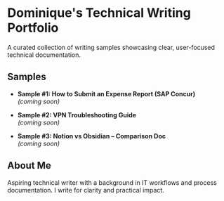 # Dominique's Technical Writing Portfolio

A curated collection of writing samples showcasing clear, user-focused technical documentation.

## Samples

- **Sample #1: How to Submit an Expense Report (SAP Concur)**  
  *(coming soon)*

- **Sample #2: VPN Troubleshooting Guide**  
  *(coming soon)*

- **Sample #3: Notion vs Obsidian – Comparison Doc**  
  *(coming soon)*

## About Me

Aspiring technical writer with a background in IT workflows and process documentation. I write for clarity and practical impact.
